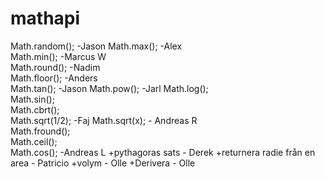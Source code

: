 # mathapi


Math.random(); -Jason
Math.max(); -Alex  
Math.min(); -Marcus W    
Math.round(); -Nadim  
Math.floor(); -Anders  
Math.tan();  -Jason
Math.pow(); -Jarl 
Math.log();  
Math.sin();  
Math.cbrt();  
Math.sqrt(1/2);  -Faj
Math.sqrt(x); - Andreas R  
Math.fround();  
Math.ceil();  
Math.cos(); -Andreas L 
+pythagoras sats - Derek
+returnera radie från en area - Patricio
+volym - Olle
+Derivera - Olle
